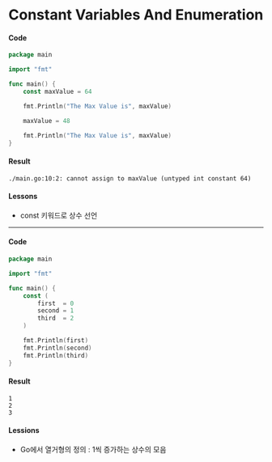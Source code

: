 # Constant Variables And Enumeration

#### Code
```go
package main

import "fmt"

func main() {
	const maxValue = 64

	fmt.Println("The Max Value is", maxValue)

	maxValue = 48

	fmt.Println("The Max Value is", maxValue)
}
```
#### Result
```
./main.go:10:2: cannot assign to maxValue (untyped int constant 64)
```
#### Lessons
- const 키워드로 상수 선언

<hr>

#### Code
```go
package main

import "fmt"

func main() {
	const (
		first  = 0
		second = 1
		third  = 2
	)

	fmt.Println(first)
	fmt.Println(second)
	fmt.Println(third)
}

```
#### Result
```
1
2
3
```
#### Lessions
- Go에서 열거형의 정의 : 1씩 증가하는 상수의 모음